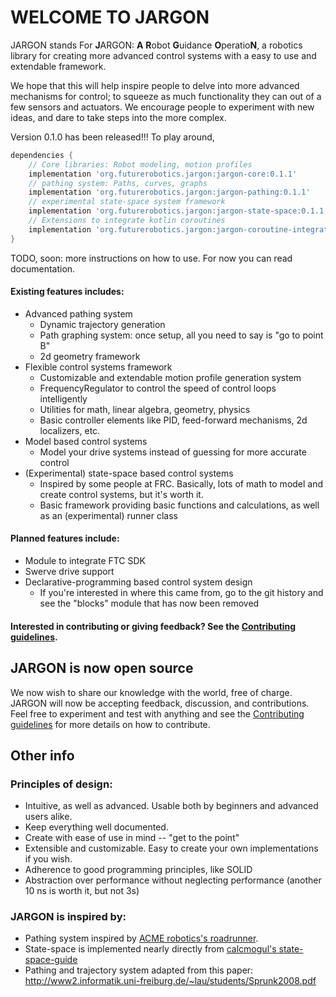 # WELCOME TO JARGON

JARGON stands For **J**ARGON: **A** **R**obot **G**uidance **O**peratio**N**,
a robotics library for creating more advanced control systems with a easy to use and extendable framework.

We hope that this will help inspire people to delve into more advanced mechanisms for control; to squeeze as much
functionality they can out of a few sensors and actuators. We encourage people to experiment with new ideas, and
dare to take steps into the more complex.

Version 0.1.0 has been released!!!
To play around,
```groovy
dependencies {
    // Core libraries: Robot modeling, motion profiles
    implementation 'org.futurerobotics.jargon:jargon-core:0.1.1'
    // pathing system: Paths, curves, graphs
    implementation 'org.futurerobotics.jargon:jargon-pathing:0.1.1'
    // experimental state-space system framework
    implementation 'org.futurerobotics.jargon:jargon-state-space:0.1.1'
    // Extensions to integrate kotlin coroutines
    implementation 'org.futurerobotics.jargon:jargon-coroutine-integration:0.1.1'
}
```

TODO, soon: more instructions on how to use. For now you can read documentation.


#### Existing features includes:
- Advanced pathing system
   - Dynamic trajectory generation
   - Path graphing system: once setup, all you need to say is "go to point B"
   - 2d geometry framework
- Flexible control systems framework
   - Customizable and extendable motion profile generation system
   - FrequencyRegulator to control the speed of control loops intelligently
   - Utilities for math, linear algebra, geometry, physics
   - Basic controller elements like PID, feed-forward mechanisms, 2d localizers, etc.
- Model based control systems
   - Model your drive systems instead of guessing for more accurate control
- (Experimental) state-space based control systems
   - Inspired by some people at FRC. Basically, lots of math to model and create control systems, but it's worth it.
   - Basic framework providing basic functions and calculations, as well as an (experimental) runner class
 #### Planned features include:
 - Module to integrate FTC SDK
 - Swerve drive support
 - Declarative-programming based control system design
    - If you're interested in where this came from, go to the git history and see the "blocks" module that
     has now been removed  
 
 
#### Interested in contributing or giving feedback? See the [Contributing guidelines](CONTRIBUTING.md).

## JARGON is now open source
We now wish to share our knowledge with the world, free of charge. JARGON will now be accepting feedback, discussion,
 and contributions. Feel free to experiment and test with anything and see the 
 [Contributing guidelines](CONTRIBUTING.md) for more details on how to contribute.
 
## Other info
### Principles of design:
- Intuitive, as well as advanced. Usable both by beginners and advanced users alike.
- Keep everything well documented.
- Create with ease of use in mind -- "get to the point"
- Extensible and customizable. Easy to create your own implementations if you wish.
- Adherence to good programming principles, like SOLID
- Abstraction over performance without neglecting performance (another 10 ns is worth it, but not 3s)

### JARGON is inspired by:
- Pathing system inspired by [ACME robotics's roadrunner](https://github.com/acmerobotics/road-runner).
- State-space is implemented nearly directly from [calcmogul's state-space-guide](https://github.com/calcmogul/state-space-guide)
- Pathing and trajectory system adapted from this paper: <http://www2.informatik.uni-freiburg.de/~lau/students/Sprunk2008.pdf>

